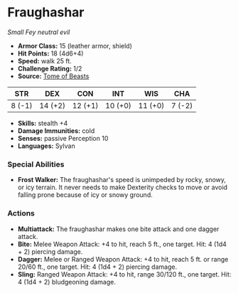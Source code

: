 # Fraughashar

*Small* *Fey* *neutral evil*

- **Armor Class:** 15 (leather armor, shield)
- **Hit Points:** 18 (4d6+4)
- **Speed:** walk 25 ft.
- **Challenge Rating:** 1/2
- **Source:** [Tome of Beasts](https://koboldpress.com/kpstore/product/tome-of-beasts-for-5th-edition-print/)

| STR | DEX | CON | INT | WIS | CHA |
| --- | --- | --- | --- | --- | --- |
| 8 (-1) | 14 (+2) | 12 (+1) | 10 (+0) | 11 (+0) | 7 (-2) |

- **Skills:** stealth +4
- **Damage Immunities:** cold
- **Senses:** passive Perception 10
- **Languages:** Sylvan
### Special Abilities
- **Frost Walker:** The fraughashar's speed is unimpeded by rocky, snowy, or icy terrain. It never needs to make Dexterity checks to move or avoid falling prone because of icy or snowy ground.
### Actions
- **Multiattack:** The fraughashar makes one bite attack and one dagger attack.
- **Bite:** Melee Weapon Attack: +4 to hit, reach 5 ft., one target. Hit: 4 (1d4 + 2) piercing damage.
- **Dagger:** Melee or Ranged Weapon Attack: +4 to hit, reach 5 ft. or range 20/60 ft., one target. Hit: 4 (1d4 + 2) piercing damage.
- **Sling:** Ranged Weapon Attack: +4 to hit, range 30/120 ft., one target. Hit: 4 (1d4 + 2) bludgeoning damage.
